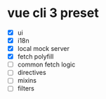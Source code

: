 # vue cli 3 preset

- [x] ui
- [x] i18n
- [x] local mock server
- [x] fetch polyfill
- [ ] common fetch logic
- [ ] directives
- [ ] mixins
- [ ] filters